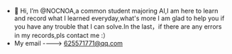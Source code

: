 - 👋 Hi, I’m @NOCNOA,a common student majoring AI,I am here to learn and record what I learned everyday,what's more I am glad to help you if you have any trouble that I can solve.In the last，if there are any errors in my records,pls contact me :） 
- My email ----> 625571771@qq.com 
